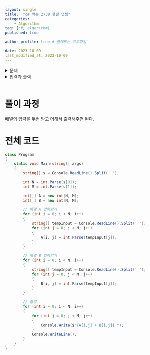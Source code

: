 ```yaml
---
layout: single
title:  "c# 백준 2738 행렬 덧셈"
categories: 
    - Algorithm
tag: [c#, algorithm]
published: true

author_profile: true # 옆에뜨는 프로파일

date: 2023-10-09
last_modified_at: 2023-10-09
---
```


<details>
<summary>문제</summary>
<div markdown="1"> 

N*M크기의 두 행렬 A와 B가 주어졌을 때, 두 행렬을 더하는 프로그램을 작성하시오.

<br>

</div>
</details>

<details>
<summary>입력과 출력</summary>
<div markdown="1">   

**입력**

첫째 줄에 행렬의 크기 N 과 M이 주어진다. 둘째 줄부터 N개의 줄에 행렬 A의 원소 M개가 차례대로 주어진다. 이어서 N개의 줄에 행렬 B의 원소 M개가 차례대로 주어진다. N과 M은 100보다 작거나 같고, 행렬의 원소는 절댓값이 100보다 작거나 같은 정수이다.

**출력**

첫째 줄부터 N개의 줄에 행렬 A와 B를 더한 행렬을 출력한다. 행렬의 각 원소는 공백으로 구분한다.

</div>
</details>

<br>


# 풀이 과정

배열의 입력을 두번 받고 더해서 출력해주면 된다.

# 전체 코드
```c#
class Program
{
    static void Main(string[] args)
    {
        string[] s = Console.ReadLine().Split(' ');

        int N = int.Parse(s[0]);
        int M = int.Parse(s[1]);

        int[,] A = new int[N, M];
        int[,] B = new int[N, M];

        // 배열 A 입력받기
        for (int i = 0; i < N; i++)
        {
            string[] tempInput = Console.ReadLine().Split(' ');
            for (int j = 0; j < M; j++)
            {
                A[i, j] = int.Parse(tempInput[j]);
            }
        }

        // 배열 B 입력받기
        for (int i = 0; i < N; i++)
        {
            string[] tempInput = Console.ReadLine().Split(' ');
            for (int j = 0; j < M; j++)
            {
                B[i, j] = int.Parse(tempInput[j]);
            }
        }

        // 출력
        for (int i = 0; i < N; i++)
        {
            for (int j = 0; j < M; j++)
            {
                Console.Write($"{A[i,j] + B[i,j]} ");
            }
            Console.WriteLine();
        }
    }
}
```